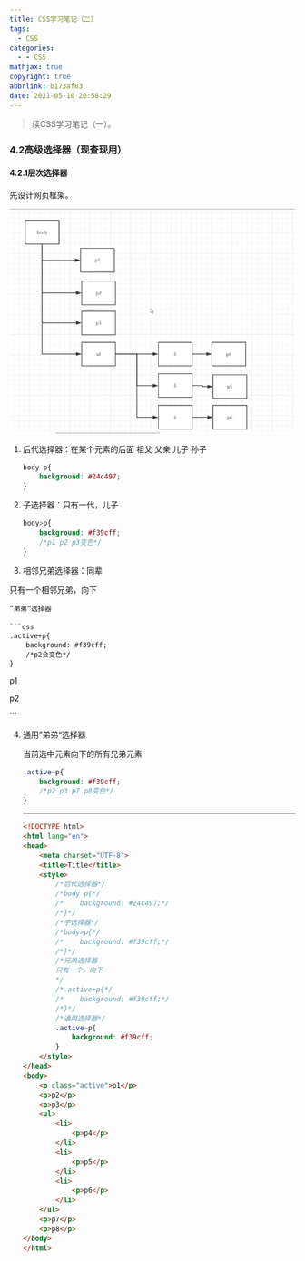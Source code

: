 ```yaml
---
title: CSS学习笔记（二）
tags:
  - CSS
categories:
  - - CSS
mathjax: true
copyright: true
abbrlink: b173af83
date: 2021-05-10 20:58:29
---
```


> 续CSS学习笔记（一）。

### 4.2高级选择器（现查现用）

#### 4.2.1层次选择器

先设计网页框架。

<!--more-->

![image-20210510210715099](CSS学习笔记（二）/image-20210510210715099.png)

1. 后代选择器：在某个元素的后面   祖父  父亲 儿子  孙子

    ```css
    body p{
        background: #24c497;
    }
    ```

2. 子选择器：只有一代，儿子

    ```css
    body>p{
        background: #f39cff;
        /*p1 p2 p3变色*/
    }
    ```

3. 相邻兄弟选择器：同辈
    
只有一个相邻兄弟，向下
    
    ”弟弟“选择器
    
    ```css
    .active+p{
        background: #f39cff;
        /*p2会变色*/
    }
<p class="active">p1</p>
    <p>p2</p>
    ```
    
4. 通用”弟弟“选择器

    当前选中元素向下的所有兄弟元素

    ```css
    .active~p{
        background: #f39cff;
        /*p2 p3 p7 p8变色*/
    }
    ```

    ---

    ```html
    <!DOCTYPE html>
    <html lang="en">
    <head>
        <meta charset="UTF-8">
        <title>Title</title>
        <style>
            /*后代选择器*/
            /*body p{*/
            /*    background: #24c497;*/
            /*}*/
            /*子选择器*/
            /*body>p{*/
            /*    background: #f39cff;*/
            /*}*/
            /*兄弟选择器
            只有一个，向下
            */
            /*.active+p{*/
            /*    background: #f39cff;*/
            /*}*/
            /*通用选择器*/
            .active~p{
                background: #f39cff;
            }
        </style>
    </head>
    <body>
        <p class="active">p1</p>
        <p>p2</p>
        <p>p3</p>
        <ul>
            <li>
                <p>p4</p>
            </li>
            <li>
                <p>p5</p>
            </li>
            <li>
                <p>p6</p>
            </li>
        </ul>
        <p>p7</p>
        <p>p8</p>
    </body>
    </html>
    ```
